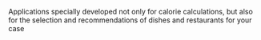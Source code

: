 Applications specially developed not only for calorie calculations, but also for the selection and recommendations of dishes and restaurants for your case

